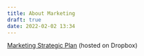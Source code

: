 ```yaml
---
title: About Marketing
draft: true
date: 2022-02-02 13:34
---
```

[Marketing Strategic Plan](https://paper.dropbox.com/doc/Update-to-Marketings-Strategic-Plan--BXyzDSfu~P38W7P33m_brITEAQ-oG1hQ3PWMDAV8Wuvj7abG) (hosted on Dropbox)